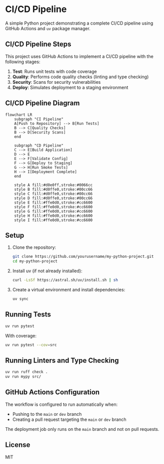 # CI/CD Pipeline

A simple Python project demonstrating a complete CI/CD pipeline using GitHub Actions and `uv` package manager.

## CI/CD Pipeline Steps

This project uses GitHub Actions to implement a CI/CD pipeline with the following stages:

1. **Test**: Runs unit tests with code coverage
2. **Quality**: Performs code quality checks (linting and type checking)
3. **Security**: Scans for security vulnerabilities
4. **Deploy**: Simulates deployment to a staging environment

## CI/CD Pipeline Diagram

```mermaid
flowchart LR
    subgraph "CI Pipeline"
    A[Push to Repository] --> B[Run Tests]
    B --> C[Quality Checks]
    B --> D[Security Scans]
    end

    subgraph "CD Pipeline"
    C --> E[Build Application]
    D --> E
    E --> F[Validate Config]
    F --> G[Deploy to Staging]
    G --> H[Run Smoke Tests]
    H --> I[Deployment Complete]
    end

    style A fill:#d0e0ff,stroke:#0066cc
    style B fill:#d0ffe0,stroke:#00cc66
    style C fill:#d0ffe0,stroke:#00cc66
    style D fill:#d0ffe0,stroke:#00cc66
    style E fill:#ffe0d0,stroke:#cc6600
    style F fill:#ffe0d0,stroke:#cc6600
    style G fill:#ffe0d0,stroke:#cc6600
    style H fill:#ffe0d0,stroke:#cc6600
    style I fill:#ffe0d0,stroke:#cc6600
```

## Setup

1. Clone the repository:

   ```bash
   git clone https://github.com/yourusername/my-python-project.git
   cd my-python-project
   ```

2. Install uv (if not already installed):

   ```bash
   curl -LsSf https://astral.sh/uv/install.sh | sh
   ```

3. Create a virtual environment and install dependencies:
   ```bash
   uv sync
   ```

## Running Tests

```bash
uv run pytest
```

With coverage:

```bash
uv run pytest --cov=src
```

## Running Linters and Type Checking

```bash
uv run ruff check .
uv run mypy src/
```

## GitHub Actions Configuration

The workflow is configured to run automatically when:

- Pushing to the `main` or `dev` branch
- Creating a pull request targeting the `main` or `dev` branch

The deployment job only runs on the `main` branch and not on pull requests.

## License

MIT
